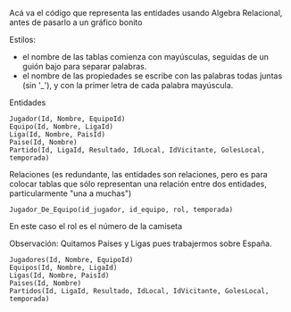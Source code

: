 Acá va el código que representa las entidades usando Algebra Relacional, antes de pasarlo a un gráfico bonito

Estilos: 
- el nombre de las tablas comienza con mayúsculas, seguidas de un guión bajo para separar palabras.
- el nombre de las propiedades se escribe con las palabras todas juntas (sin '_'), y con la primer letra de cada palabra mayúscula.

Entidades 
```
Jugador(Id, Nombre, EquipoId)
Equipo(Id, Nombre, LigaId)
Liga(Id, Nombre, PaisId)
Paise(Id, Nombre)
Partido(Id, LigaId, Resultado, IdLocal, IdVicitante, GolesLocal, temporada)
```

Relaciones (es redundante, las entidades son relaciones, pero es para colocar tablas que sólo representan una relación entre dos entidades, particularmente "una a muchas")

```
Jugador_De_Equipo(id_jugador, id_equipo, rol, temporada)
```
En este caso el rol es el número de la camiseta

Observación: Quitamos Países y Ligas pues trabajermos sobre España.

```
Jugadores(Id, Nombre, EquipoId)
Equipos(Id, Nombre, LigaId)
Ligas(Id, Nombre, PaisId)
Paises(Id, Nombre)
Partidos(Id, LigaId, Resultado, IdLocal, IdVicitante, GolesLocal, temporada)
```
